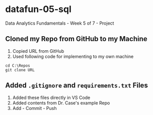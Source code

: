 # datafun-05-sql
Data Analytics Fundamentals - Week 5 of 7 - Project
## Cloned my Repo from GitHub to my Machine
1. Copied URL from GitHub
2. Used following code for implementing to my own machine
```shell
cd C:\Repos
git clone URL
```
## Added `.gitignore` and `requirements.txt` Files
1. Added these files directly in VS Code
2. Added contents from Dr. Case's example Repo
3. Add - Commit - Push